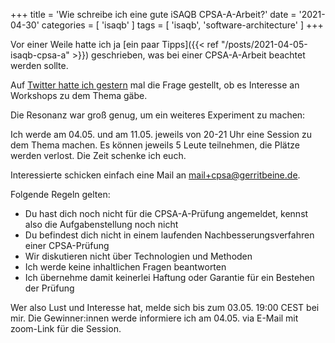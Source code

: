 +++
title = 'Wie schreibe ich eine gute iSAQB CPSA-A-Arbeit?'
date = '2021-04-30'
categories = [ 'isaqb' ]
tags = [ 'isaqb', 'software-architecture' ]
+++

Vor einer Weile hatte ich ja [ein paar Tipps]({{< ref "/posts/2021-04-05-isaqb-cpsa-a" >}}) geschrieben, was bei einer CPSA-A-Arbeit beachtet werden sollte.

Auf [Twitter hatte ich gestern](https://twitter.com/GerritBeine/status/1387718687419994112) mal die Frage gestellt, ob es Interesse an Workshops zu dem Thema gäbe.
<!--more-->

Die Resonanz war groß genug, um ein weiteres Experiment zu machen:

Ich werde am 04.05. und am 11.05. jeweils von 20-21 Uhr eine Session zu dem Thema machen.
Es können jeweils 5 Leute teilnehmen, die Plätze werden verlost.
Die Zeit schenke ich euch.

Interessierte schicken einfach eine Mail an mail+cpsa@gerritbeine.de.

Folgende Regeln gelten:
- Du hast dich noch nicht für die CPSA-A-Prüfung angemeldet, kennst also die Aufgabenstellung noch nicht
- Du befindest dich nicht in einem laufenden Nachbesserungsverfahren einer CPSA-Prüfung
- Wir diskutieren nicht über Technologien und Methoden
- Ich werde keine inhaltlichen Fragen beantworten
- Ich übernehme damit keinerlei Haftung oder Garantie für ein Bestehen der Prüfung

Wer also Lust und Interesse hat, melde sich bis zum 03.05. 19:00 CEST bei mir.
Die Gewinner:innen werde informiere ich am 04.05. via E-Mail mit zoom-Link für die Session.
